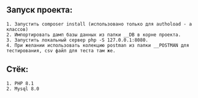 ## Запуск проекта: 
    1. Запустить composer install (использовано только для authoload - а классов)
    2. Импортировать дамп базы данных из папки __DB в корне проекта.  
    3. Запустить локальный сервер php -S 127.0.0.1:8080.
    4. При желании использовать колекцию postman из папки __POSTMAN для тестирования, csv файл для теста там же.

## Стёк: 
    1. PHP 8.1 
    2. Mysql 8.0
